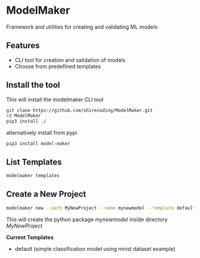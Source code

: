 # ModelMaker

Framework and utilities for creating and validating ML models

## Features

- CLI tool for creation and validation of models
- Choose from predefined templates

## Install the tool

This will install the modelmaker CLI tool

```bash
git clone https://github.com/shirecoding/ModelMaker.git
cd ModelMaker
pip3 install ./
```

alternatively install from pypi

```
pip3 install model-maker
```

## List Templates

```bash
modelmaker templates
```

## Create a New Project

```bash
modelmaker new --path MyNewProject --name mynewmodel --template default
```

This will create the python package *mynewmodel* inside directory *MyNewProject*

**Current Templates**

- default (simple classification model using mnist dataset example)